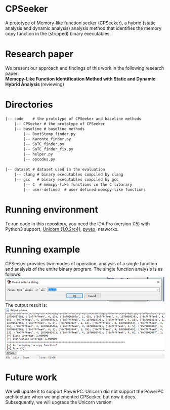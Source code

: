 # CPSeeker
A prototype of Memory-like function seeker (CPSeeker), a hybrid (static analysis and dynamic analysis) analysis method that identifies the memory copy function in the (stripped) binary executables.


# Research paper

We present our approach and findings of this work in the following research paper: <br>
<strong> Memcpy-Like Function Identification Method with Static and Dynamic Hybrid Analysis </strong> (reviewing)

# Directories

```shell
|-- code    # the prototype of CPSeeker and baseline methods
    |-- CPSeeker # the prototype of CPSeeker
    |-- baseline # baseline methods
        |-- BootStomp_finder.py
        |-- Karonte_finder.py
        |-- SaTC_finder.py
        |-- SaTC_finder_fix.py
        |-- helper.py
        |-- opcodes.py

|-- dataset # dataset used in the evaluation
    |-- clang # binary executables compiled by clang
    |-- gcc   # binary executables compiled by gcc
        |-- C  # memcpy-like functions in the C libarary
        |-- user-defined  # user defined memcpy-like functions

```
# Running environment

Te run code in this repository, you need the IDA Pro (version 7.5) with Python3 support, [Unicorn (1.0.2rc4)](https://github.com/unicorn-engine/unicorn), [pyvex](https://github.com/angr/pyvex), networkx.


# Running example
CPSeeker provides two modes of operation, analysis of a single function and analysis of the entire binary program. The single function analysis is as follows:<br>
![single](single.png "Single mode")
<br>
The output result is:<br>
![output](output.png "Single mode")


# Future work

We will update it to support PowerPC. Unicorn did not support the PowerPC architecture when we implemented CPSeeker, but now it does. Subsequently, we will upgrade the Unicorn version.
